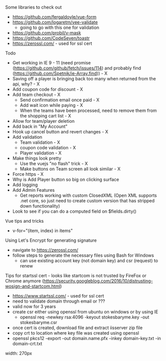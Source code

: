 ﻿Some libraries to check out
- https://github.com/fergaldoyle/vue-form
- https://github.com/logaretm/vee-validate
    - going to go with this one for validation
- https://github.com/probil/v-mask
- https://github.com/CodeSeven/toastr
- https://zerossl.com/ - used for ssl cert

Todo
- Get working in IE 9 - 11 (need promise (https://github.com/github/fetch/issues/114) and probably find (https://github.com/Spetnik/ie-Array.find)) - X
- Saving off a player is bringing back too many when returned from the api, why? - X
- Add coupon code for discount - X
- Add team checkout - X
  - Send confirmation email once paid - X
  - Add wait icon while paying - X
  - When the teams have been processed, need to remove them from the shopping cart list - X
- Allow for team/player deletion
- Add back in "My Account"
- Hook up cancel button and revert changes - X
- Add validation
  - Team validation - X
  - coupon code validation - X
  - Player validation - X
- Make things look pretty
  - Use the vuejs "no flash" trick - X
  - Make buttons on Team screen all look similar - X
- Force https - X
- Why is Add Player button so big on clicking surface
- Add logging
- Add Admin Features
  - Get reports working with custom ClosedXML (Open XML supports .net core, so just need to create custom version that has stripped down functionality)
- Look to see if you can do a computed field on $fields.dirty()

Vue tips and tricks
- v-for="(item, index) in items"

Using Let's Encrypt for generating signature
- navigate to https://zerossl.com/
- follow steps to generate the necessary files using Bash for Windows
    - can use existing account key (not domain key) and csr (request) to renew

Tips for startssl cert - looks like startcom is not trusted by FireFox or Chrome anymore (https://security.googleblog.com/2016/10/distrusting-wosign-and-startcom.html)
- https://www.startssl.com/ - used for ssl cert
- need to validate domain through email or ???
- valid now for 3 years
- create csr either using openssl from ubuntu on windows or by using IE
  - openssl req -newkey rsa:4096 -keyout stokesbaryme.key -out stokesbaryme.csr
- once cert is created, download file and extract iisserver zip file
- copy crt to location where key file was created using openssl
- openssl pkcs12 -export -out domain.name.pfx -inkey domain-key.txt -in domain-crt.txt


width: 270px